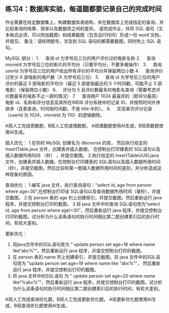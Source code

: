 ## 练习4：数据库实验，每道题都要记录自己的完成时间

作业需要在给定数据集上，构建数据库表结构，并在数据库上完成指定的查询，并比较查询的结果、效率以及数据库之间的差异。
请完成作业，并将 SQL 语句（文本格式必须，可以附加截图）和结果截图（包含运行时间）形成一份 word 文档，并提交。
备注：请标明题号，涉及到 SQL 语句的都需要截图，同时附上 SQL 语句。

MySQL 部分：
1.     查询 id 为学号后三位的用户评价过的电影名称
2.     查询 movieId 为学号后三位的影片的平均分（只要平均分，不要多做操作）
3.     查询 userId 为学号后三位的用户给出所有评价的平均分并保留两位小数
4.     查询评价过至少 X 部电影的用户数（X 为学号后三位）
5.     查询 id 为学号后三位的用户评价的最近 5 部电影的平均分（最近 5 部是指最近的 5 个时间戳，可能不止 5 部电影）（保留两位小数）
6.     评分为 5 且评价数最多的电影名查询（需要考虑评价数最多的电影不止一部的情况）
7.     查询用户 1024 最喜欢的（即评分最高）电影 id、名称和评分信息及其所在IMDB 评分系统中的记录 ID，并按照时间升序排序（连表查询，时间指时间戳，不是 title 中的）。
8.     实现某次评分记录（userId 为 1024，movieId 为 110）的逻辑删除。

A班人工完成奇数题，B班人工完成偶数题。
A班偶数题使用AI生成，B班奇数题使用AI生成。

插入优化：
1.在你的 MySQL 创建名为 dbcourse 的库， 然后执行给定的 InsertTable.java 文件，创建表并插入数据。 在控制台打印建表的 SQL语句以及插入数据所用时间 （秒） ，并提交截图。
2.执行给定的 InsertTableUUID.java 文件，创建表并插入数据。在控制台打印建表的 SQL语句以及插入数据所用时间（秒），并提交截图。然后比较和第一题插入数据所用时间的差别，并分析造成这种现象的原因。

查询优化：
1.编写 java 文件，执行查询语句：“select id, age from person where age=30”,在控制台打印该 SQL语句以及查询数据所用时间（毫秒），并提交截图。
2.在 person 表的 age 列上创建索引，并提交截图。然后重新运行 java 程序，并提交控制台打印的截图。
3.将 java 文件中的查询 SQL语句改为“select id, age from person where age!=30”，然后重新运行 java 程序，并提交控制台打印的截图。试分析为什么该条语句的执行时间相比第二题创建索引后的执行时间，有较大差别。

更新优化：

1. 将java文件中的SQL语句改为 “ update person set age=18 where name like“abc%””，然后重新运行 java 程序，并提交控制台打印的截图。
2. 在 person 表的 name 列上创建索引，并提交截图。将 java 文件中的SQL语句改为 “update person set age=19 where name like “abc%””， 然后重新运行 java 程序，并提交控制台打印的截图。
3. 将 java 文件中的SQL语句 为 “ update person set age=20 where name like“%abc%””，然后重新运行 java 程序，并提交控制台打印的截图。试分析为什么该条语句的执行时间相比第二题创建索引后的执行时间，有较大差别。

A班人工完成查询优化题，B班人工完成更新优化题。
A班更新优化题使用AI生成，B班查询优化题使用AI生成。
